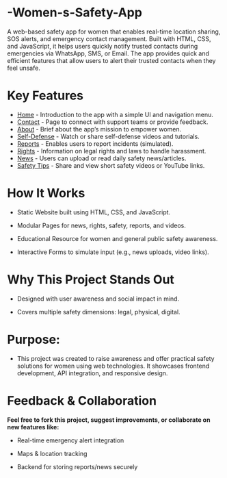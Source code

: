 # -Women-s-Safety-App
A web-based safety app for women that enables real-time location sharing, SOS alerts, and emergency contact management. Built with HTML, CSS, and JavaScript, it helps users quickly notify trusted contacts during emergencies via WhatsApp, SMS, or Email.
The app provides quick and efficient features that allow users to alert their trusted contacts when they feel unsafe.


# Key Features
- <a href="https://github.com/priyankawagh123/-Women-s-Safety-App/blob/main/Project_files/index.html">Home</a> - Introduction to the app with a simple UI and navigation menu.
- <a href="https://github.com/priyankawagh123/-Women-s-Safety-App/blob/main/Project_files/contact.html">Contact</a> - Page to connect with support teams or provide feedback.
- <a href="https://github.com/priyankawagh123/-Women-s-Safety-App/blob/main/Project_files/about.html">About</a> - Brief about the app’s mission to empower women.
- <a href="https://github.com/priyankawagh123/-Women-s-Safety-App/blob/main/Project_files/selfDefence.html">Self-Defense</a> -	Watch or share self-defense videos and tutorials.
- <a href="https://github.com/priyankawagh123/-Women-s-Safety-App/blob/main/Project_files/reports.html">Reports</a> - Enables users to report incidents (simulated).
- <a href="https://github.com/priyankawagh123/-Women-s-Safety-App/blob/main/Project_files/rights.html">Rights</a> - Information on legal rights and laws to handle harassment.
- <a href="https://github.com/priyankawagh123/-Women-s-Safety-App/blob/main/Project_files/news.html">News</a> - Users can upload or read daily safety news/articles.
- <a href="https://github.com/priyankawagh123/-Women-s-Safety-App/blob/main/Project_files/safety.html">Safety Tips</a> -	Share and view short safety videos or YouTube links.

# How It Works
- Static Website built using HTML, CSS, and JavaScript.

- Modular Pages for news, rights, safety, reports, and videos.

- Educational Resource for women and general public safety awareness.

- Interactive Forms to simulate input (e.g., news uploads, video links).

# Why This Project Stands Out
 - Designed with user awareness and social impact in mind.

 - Covers multiple safety dimensions: legal, physical, digital.

# Purpose:
- This project was created to raise awareness and offer practical safety solutions for women using web technologies. It showcases frontend development, API integration, and responsive design.

# Feedback & Collaboration
**Feel free to fork this project, suggest improvements, or collaborate on new features like:**

- Real-time emergency alert integration

- Maps & location tracking

- Backend for storing reports/news securely
